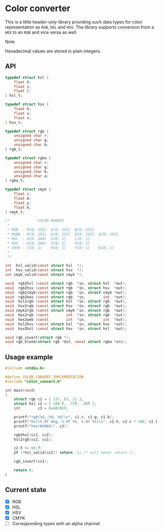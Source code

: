 # Color converter

This is a little header-only library providing such data types for color
representation as ```RGB```, ```HSL``` and ```HSV```. The library supports
conversion from a ```HEX``` to an ```RGB``` and vice versa as well.

> [!NOTE]
> Hexadecimal values are stored in plain integers.

## API

```c
typedef struct hsl {
    float h;
    float s;
    float l;
} hsl_t;

typedef struct hsv {
    float h;
    float s;
    float v;
} hsv_t;

typedef struct rgb {
    unsigned char r;
    unsigned char g;
    unsigned char b;
} rgb_t;

typedef struct rgba {
    unsigned char r;
    unsigned char g;
    unsigned char b;
    unsigned char a;
} rgba_t;

typedef struct cmyk {
    float c;
    float m;
    float y;
    float k;
} cmyk_t;

/*             COLOR RANGES
 *
 * RGB  - R[0; 255]  G[0; 255]  B[0; 255]
 * RGBA - R[0; 255]  G[0; 255]  B[0; 255]  A[0; 255]
 * HSL  - H[0; 360)  S[0; 1]    L[0; 1]
 * HSV  - H[0; 360)  S[0; 1]    V[0; 1]
 * CMYK - C[0; 1]    M[0; 1]    Y[0; 1]    K[0; 1]
 *
 */

int  hsl_valid(const struct hsl  *);
int  hsv_valid(const struct hsv  *);
int cmyk_valid(const struct cmyk *);

void  rgb2hsl (const struct rgb  *in, struct hsl  *out);
void  rgb2hsv (const struct rgb  *in, struct hsv  *out);
void  rgb2cmyk(const struct rgb  *in, struct cmyk *out);
void  rgb2hex (const struct rgb  *in,        int  *out);
void  hsl2rgb (const struct hsl  *in, struct rgb  *out);
void  hsv2rgb (const struct hsv  *in, struct rgb  *out);
void cmyk2rgb (const struct cmyk *in, struct rgb  *out);
void  hex2rgb (const        int  *in, struct rgb  *out);
void  hex2web (const        int  *in,        int  *out);
void  hsl2hsv (const struct hsl  *in, struct hsv  *out);
void  hsv2hsl (const struct hsv  *in, struct hsl  *out);

void rgb_invert(struct rgb *);
void rgb_blend(struct rgb *dst, const struct rgba *src);
```

## Usage example

```c
#include <stdio.h>

#define COLOR_CONVERT_IMPLEMENTATION
#include "color_convert.h"

int main(void)
{
    struct rgb c1 = { 127, 63, 31 };
    struct hsl c2 = { 180.f, .75f, .40f };
    int        c3 = 0xABCDEF;

    printf("rgb(%d, %d, %d)\n", c1.r, c1.g, c1.b);
    printf("hsl(%.0f deg, %.0f %%, %.0f %%)\n", c2.h, c2.s * 100, c2.l * 100);
    printf("hex(#%06X)", c3);

    rgb2hsl(&c1, &c2);
    hsl2rgb(&c2, &c1);

    c2.h += 60.f;
    if (!hsl_valid(&c2)) return -1; /* will never return */

    rgb_invert(&c1);

    return 0;
}
```

## Current state

- [x] RGB
- [x] HSL
- [x] HSV
- [x] CMYK
- [ ] Corresponding types with an alpha channel
